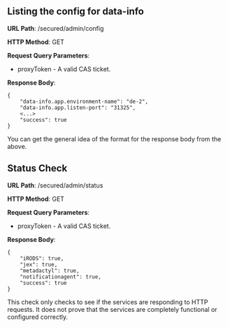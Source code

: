 Listing the config for data-info
-----------------------------

__URL Path__: /secured/admin/config

__HTTP Method__: GET

__Request Query Parameters__:

* proxyToken - A valid CAS ticket.

__Response Body__:

	{
	    "data-info.app.environment-name": "de-2",
	    "data-info.app.listen-port": "31325",
	    <...>
	    "success": true
	}


You can get the general idea of the format for the response body from the above.


Status Check
------------

__URL Path__: /secured/admin/status

__HTTP Method__: GET

__Request Query Parameters__:

* proxyToken - A valid CAS ticket.

__Response Body__:

	{
	    "iRODS": true,
	    "jex": true,
	    "metadactyl": true,
	    "notificationagent": true,
	    "success": true
	}

This check only checks to see if the services are responding to HTTP requests. It does not prove that the services are completely functional or configured correctly.
